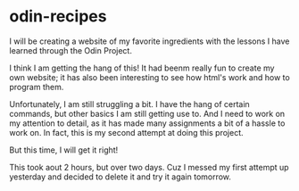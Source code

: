 # odin-recipes
I will be creating a website of my favorite ingredients with the lessons I have learned through the Odin Project.
<p>I think I am getting the hang of this! It had beenm really fun to create my own website; it has also been interesting to see how html's work and how to program them.<p>
<p>Unfortunately, I am still struggling a bit. I have the hang of certain commands, but other basics I am still getting use to. And I need to work on my attention to detail, as it has made many assignments a bit of a hassle to work on. In fact, this is my second attempt at doing this project.<p>
<p>But this time, I will get it right!<p>
<p>This took aout 2 hours, but over two days. Cuz I messed my first attempt up yesterday and decided to delete it and try it again tomorrow.
